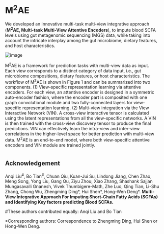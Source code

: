 # M<sup>2</sup>AE

We developed an innovative multi-task multi-view integrative approach (**M<sup>2</sup>AE, Multi-task Multi-View Attentive Encoders**), to impute blood SCFA levels using gut metagenomic sequencing (MGS) data, while taking into account the intricate interplay among the gut microbiome, dietary features, and host characteristics.

![image](https://github.com/user-attachments/assets/c95ad56b-2f83-4d74-aed4-487d1ec19906)



M<sup>2</sup>AE is a framework for prediction tasks with multi-view data as input. Each view corresponds to a distinct category of data input, i.e., gut microbiome compositions, dietary features, or host characteristics. The workflow of M<sup>2</sup>AE is shown in Figure 1 and can be summarized into two components. (1) View-specific representation learning via attentive encoders. For each view, an attentive encoder is designed in a symmetric auto-encoder fashion, where the encoder part is composited with one graph convolutional module and two fully-connected layers for view-specific representation learning. (2) Multi-view integration via the View Interactive Network (VIN). A cross-view interactive tensor is calculated using the latent representations from all the view-specific networks. A VIN is then trained with the cross-view discovery tensor to produce the final predictions. VIN can effectively learn the intra-view and inter-view correlations in the higher-level space for better prediction with multi-view data. M<sup>2</sup>AE is an end-to-end model, where both view-specific attentive encoders and VIN module are trained jointly.



# <sub><sup>Acknowledgement</sub></sup>

Anqi Liu<sup>#</sup>, Bo Tian<sup>#</sup>, Chuan Qiu, Kuan-Jui Su, Lindong Jiang, Chen Zhao, Meng Song, Yong Liu, Gang Qu, Ziyu Zhou, Xiao Zhang, Shashank Sajjan Mungasavalli Gnanesh, Vivek Thumbigere-Math, Zhe Luo, Qing Tian, Li-Shu Zhang, Chong Wu, Zhengming Ding*, Hui Shen*, Hong-Wen Deng*. **Multi-View Integrative Approach For Imputing Short-Chain Fatty Acids (SCFAs) and Identifying Key factors predicting Blood SCFAs.**

#These authors contributed equally: Anqi Liu and Bo Tian

*Corresponding authors: Correspondence to Zhengming Ding, Hui Shen or Hong-Wen Deng.


